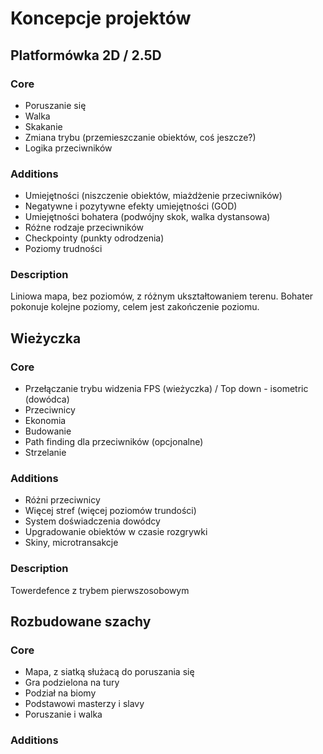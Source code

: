 # Koncepcje projektów

## Platformówka 2D / 2.5D

### Core
  * Poruszanie się
  * Walka
  * Skakanie
  * Zmiana trybu (przemieszczanie obiektów, coś jeszcze?)
  * Logika przeciwników
### Additions
  * Umiejętności (niszczenie obiektów, miażdżenie przeciwników)
  * Negatywne i pozytywne efekty umiejętności (GOD)
  * Umiejętności bohatera (podwójny skok, walka dystansowa)
  * Różne rodzaje przeciwników
  * Checkpointy (punkty odrodzenia)
  * Poziomy trudności
### Description

Liniowa mapa, bez poziomów, z różnym ukształtowaniem terenu.
Bohater pokonuje kolejne poziomy, celem jest zakończenie poziomu.

## Wieżyczka

### Core
  * Przełączanie trybu widzenia FPS (wieżyczka) / Top down - isometric (dowódca)
  * Przeciwnicy
  * Ekonomia
  * Budowanie
  * Path finding dla przeciwników (opcjonalne)
  * Strzelanie
### Additions
  * Różni przeciwnicy
  * Więcej stref (więcej poziomów trundości)
  * System doświadczenia dowódcy
  * Upgradowanie obiektów w czasie rozgrywki
  * Skiny, microtransakcje
  
### Description
Towerdefence z trybem pierwszosobowym
  








## Rozbudowane szachy
  
### Core
  * Mapa, z siatką służacą do poruszania się
  * Gra podzielona na tury
  * Podział na biomy
  * Podstawowi masterzy i slavy
  * Poruszanie i walka
### Additions

